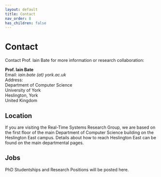 ```yaml
---
layout: default
title: Contact
nav_order: 8
has_children: false
---
```



# Contact
Contact Prof. Iain Bate for more information or research collaboration:

**Prof. Iain Bate**  
Email: *iain.bate (at) york.ac.uk*    
Address:  
Department of Computer Science  
University of York   
Heslington, York  
United Kingdom

## Location
If you are visiting the Real-Time Systems Research Group, we are based on the first floor of the main Department of Computer Science building on the Heslington East campus. Details about how to reach Heslington East can be found on the main departmental pages.

## Jobs
PhD Studentships and Research Positions will be posted here.
